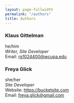 ```yaml
---
layout: page-fullwidth
permalink: "/authors"
title: Authors
---
```


<head>
	<link rel="stylesheet" href="/assets/css/main.css"/>
</head>

### Klaus Gittelman
he/him
<br>
*Writer, Site Developer*
<br>
Email: <a href="mailto:rg1024400@wcupa.edu">rg1024400@wcupa.edu</a>

### Freya Glick
she/her
<br>
*Site Developer*
<br>
Website: <a href="https://bucketsite.com">https://bucketsite.com</a>
<br>
Email: <a href="mailto:freya.glick@gmail.com">freya.glick@gmail.com</a>

